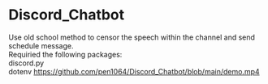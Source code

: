 # Discord_Chatbot
Use old school method to censor the speech within the channel and send schedule message. 
<br>Requiried the following packages: </br>
discord.py\
dotenv
https://github.com/pen1064/Discord_Chatbot/blob/main/demo.mp4
